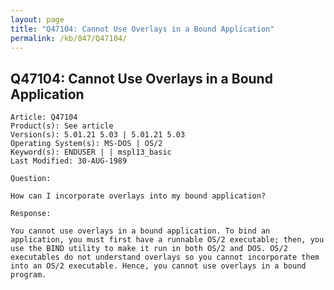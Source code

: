 ```yaml
---
layout: page
title: "Q47104: Cannot Use Overlays in a Bound Application"
permalink: /kb/047/Q47104/
---
```


## Q47104: Cannot Use Overlays in a Bound Application

	Article: Q47104
	Product(s): See article
	Version(s): 5.01.21 5.03 | 5.01.21 5.03
	Operating System(s): MS-DOS | OS/2
	Keyword(s): ENDUSER | | mspl13_basic
	Last Modified: 30-AUG-1989
	
	Question:
	
	How can I incorporate overlays into my bound application?
	
	Response:
	
	You cannot use overlays in a bound application. To bind an
	application, you must first have a runnable OS/2 executable; then, you
	use the BIND utility to make it run in both OS/2 and DOS. OS/2
	executables do not understand overlays so you cannot incorporate them
	into an OS/2 executable. Hence, you cannot use overlays in a bound
	program.
